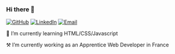 ### Hi there 👋

[![GitHub](https://img.shields.io/badge/GitHub--_.svg?style=social&logo=GitHub)](https://github.com/AleksArnau)
[![LinkedIn](https://img.shields.io/badge/LinkedIn--_.svg?style=social&logo=linkedin)](https://www.linkedin.com/in/aleksarnau)
[![Email](https://img.shields.io/badge/Email--_.svg?style=social&logo=Gmail)](mailto:aleksandar96hotmail.fr)

🌱 I’m currently learning HTML/CSS/Javascript

⚒️ I’m currently working as an Apprentice Web Developer in France
